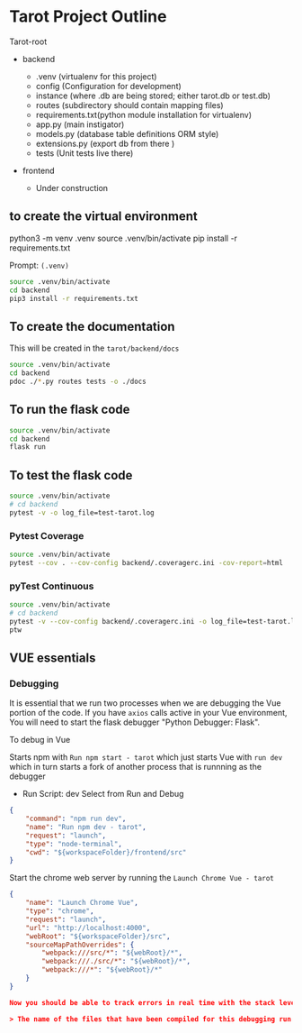 # Tarot Project Outline

Tarot-root

- backend

   - .venv (virtualenv for this project)
   - config (Configuration for development)
   - instance (where .db are being stored; either tarot.db or test.db)
   - routes (subdirectory should contain mapping files)
   - requirements.txt(python module installation for virtualenv)
   - app.py (main instigator)
   - models.py (database table definitions ORM style)
   - extensions.py (export db from there )
   - tests (Unit tests live there)

- frontend

   - Under construction

## to create the virtual environment

python3 -m venv .venv
source .venv/bin/activate
pip install -r requirements.txt

Prompt: `(.venv)`

```sh
source .venv/bin/activate
cd backend
pip3 install -r requirements.txt
```

## To create the documentation

This will be created in the `tarot/backend/docs`

```sh
source .venv/bin/activate
cd backend
pdoc ./*.py routes tests -o ./docs
```

## To run the flask code

```sh {"language":"sh","promptEnv":"never"}
source .venv/bin/activate
cd backend
flask run
```

## To test the flask code

```sh {"background":"false","language":"sh"}
source .venv/bin/activate
# cd backend
pytest -v -o log_file=test-tarot.log
```

### Pytest Coverage

```sh
source .venv/bin/activate
pytest --cov . --cov-config backend/.coveragerc.ini -cov-report=html
```

### pyTest Continuous

```sh
source .venv/bin/activate
# cd backend
pytest -v --cov-config backend/.coveragerc.ini -o log_file=test-tarot.log
ptw
```

## VUE essentials

### Debugging

It is essential that we run two processes when we are debugging the Vue portion of the code. If you have `axios` calls active in your Vue environment, You will need to start the flask debugger "Python Debugger: Flask".

To debug in Vue

Starts npm with `Run npm start - tarot` which just starts Vue with `run dev` which in turn starts a fork of another process that is runnning as the debugger

- Run Script: dev
   Select from Run and Debug

```json
{
    "command": "npm run dev",
    "name": "Run npm dev - tarot",
    "request": "launch",
    "type": "node-terminal",
    "cwd": "${workspaceFolder}/frontend/src"
}
```

Start the chrome web server by running the `Launch Chrome Vue - tarot`

```json
{
    "name": "Launch Chrome Vue",
    "type": "chrome",
    "request": "launch",
    "url": "http://localhost:4000",
    "webRoot": "${workspaceFolder}/src",
    "sourceMapPathOverrides": {
        "webpack:///src/*": "${webRoot}/*",
        "webpack:///./src/*": "${webRoot}/*",
        "webpack:///*": "${webRoot}/*"
    }
}

Now you should be able to track errors in real time with the stack levels

> The name of the files that have been compiled for this debugging run will appear in the stack trace on the side. Use those files to set breakpoints in the debugger.



```
